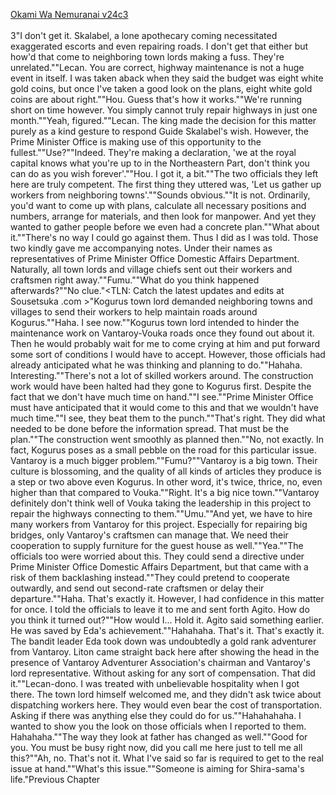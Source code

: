 [Okami Wa Nemuranai v24c3](https://www.sousetsuka.com/2020/07/okami-wa-nemuranai-243.html)
<br/><br/>
3"I don't get it. Skalabel, a lone apothecary coming necessitated exaggerated escorts and even repairing roads. I don't get that either but how'd that come to neighboring town lords making a fuss. They're unrelated.""Lecan. You are correct, highway maintenance is not a huge event in itself. I was taken aback when they said the budget was eight white gold coins, but once I've taken a good look on the plans, eight white gold coins are about right.""Hou. Guess that's how it works.""We're running short on time however. You simply cannot truly repair highways in just one month.""Yeah, figured.""Lecan. The king made the decision for this matter purely as a kind gesture to respond Guide Skalabel's wish. However, the Prime Minister Office is making use of this opportunity to the fullest.""Use?""Indeed. They're making a declaration, 'we at the royal capital knows what you're up to in the Northeastern Part, don't think you can do as you wish forever'.""Hou. I got it, a bit.""The two officials they left here are truly competent. The first thing they uttered was, 'Let us gather up workers from neighboring towns'.""Sounds obvious.""It is not. Ordinarily, you'd want to come up with plans, calculate all necessary positions and numbers, arrange for materials, and then look for manpower. And yet they wanted to gather people before we even had a concrete plan.""What about it.""There's no way I could go against them. Thus I did as I was told. Those two kindly gave me accompanying notes. Under their names as representatives of Prime Minister Office Domestic Affairs Department. Naturally, all town lords and village chiefs sent out their workers and craftsmen right away.""Fumu.""What do you think happened afterwards?""No clue."<TLN: Catch the latest updates and edits at Sousetsuka .com >"Kogurus town lord demanded neighboring towns and villages to send their workers to help maintain roads around Kogurus.""Haha. I see now.""Kogurus town lord intended to hinder the maintenance work on Vantaroy-Vouka roads once they found out about it. Then he would probably wait for me to come crying at him and put forward some sort of conditions I would have to accept. However, those officials had already anticipated what he was thinking and planning to do.""Hahaha. Interesting.""There's not a lot of skilled workers around. The construction work would have been halted had they gone to Kogurus first. Despite the fact that we don't have much time on hand.""I see.""Prime Minister Office must have anticipated that it would come to this and that we wouldn't have much time.""I see, they beat them to the punch.""That's right. They did what needed to be done before the information spread. That must be the plan.""The construction went smoothly as planned then.""No, not exactly. In fact, Kogurus poses as a small pebble on the road for this particular issue. Vantaroy is a much bigger problem.""Fumu?""Vantaroy is a big town. Their culture is blossoming, and the quality of all kinds of articles they produce is a step or two above even Kogurus. In other word, it's twice, thrice, no, even higher than that compared to Vouka.""Right. It's a big nice town.""Vantaroy definitely don't think well of Vouka taking the leadership in this project to repair the highways connecting to them.""Umu.""And yet, we have to hire many workers from Vantaroy for this project. Especially for repairing big bridges, only Vantaroy's craftsmen can manage that. We need their cooperation to supply furniture for the guest house as well.""Yea.""The officials too were worried about this. They could send a directive under Prime Minister Office Domestic Affairs Department, but that came with a risk of them backlashing instead.""They could pretend to cooperate outwardly, and send out second-rate craftsmen or delay their departure.""Haha. That's exactly it. However, I had confidence in this matter for once. I told the officials to leave it to me and sent forth Agito. How do you think it turned out?""How would I... Hold it. Agito said something earlier. He was saved by Eda's achievement.""Hahahaha. That's it. That's exactly it. The bandit leader Eda took down was undoubtedly a gold rank adventurer from Vantaroy. Liton came straight back here after showing the head in the presence of Vantaroy Adventurer Association's chairman and Vantaroy's lord representative. Without asking for any sort of compensation. That did it.""Lecan-dono. I was treated with unbelievable hospitality when I got there. The town lord himself welcomed me, and they didn't ask twice about dispatching workers here. They would even bear the cost of transportation. Asking if there was anything else they could do for us.""Hahahahaha. I wanted to show you the look on those officials when I reported to them. Hahahaha.""The way they look at father has changed as well.""Good for you. You must be busy right now, did you call me here just to tell me all this?""Ah, no. That's not it. What I've said so far is required to get to the real issue at hand.""What's this issue.""Someone is aiming for Shira-sama's life."Previous Chapter<br/>
